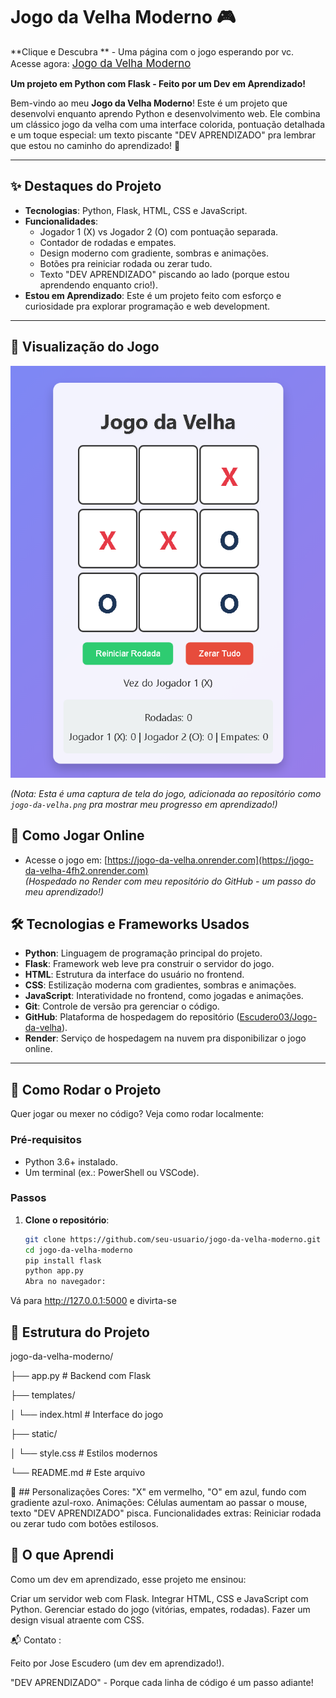 # Jogo da Velha Moderno 🎮 


**Clique e Descubra ** - Uma página com o jogo esperando por vc. Acesse agora: <a href="https://jogo-da-velha-4fh2.onrender.com" style="font-size:120%;" target="_blank">Jogo da Velha Moderno</a>

**Um projeto em Python com Flask - Feito por um Dev em Aprendizado!**

Bem-vindo ao meu **Jogo da Velha Moderno**! Este é um projeto que desenvolvi enquanto aprendo Python e desenvolvimento web. Ele combina um clássico jogo da velha com uma interface colorida, pontuação detalhada e um toque especial: um texto piscante "DEV APRENDIZADO" pra lembrar que estou no caminho do aprendizado! 🚀

---

## ✨ Destaques do Projeto
- **Tecnologias**: Python, Flask, HTML, CSS e JavaScript.
- **Funcionalidades**:
  - Jogador 1 (X) vs Jogador 2 (O) com pontuação separada.
  - Contador de rodadas e empates.
  - Design moderno com gradiente, sombras e animações.
  - Botões pra reiniciar rodada ou zerar tudo.
  - Texto "DEV APRENDIZADO" piscando ao lado (porque estou aprendendo enquanto crio!).
- **Estou em Aprendizado**: Este é um projeto feito com esforço e curiosidade pra explorar programação e web development.

---

## 📸 Visualização do Jogo

![Jogo da Velha Moderno](Jogo-da-Velha.png)

*(Nota: Esta é uma captura de tela do jogo, adicionada ao repositório como `jogo-da-velha.png` pra mostrar meu progresso em aprendizado!)*

## 🚀 Como Jogar Online
- Acesse o jogo em: [https://jogo-da-velha.onrender.com](https://jogo-da-velha-4fh2.onrender.com)  
*(Hospedado no Render com meu repositório do GitHub - um passo do meu aprendizado!)*

## 🛠️ Tecnologias e Frameworks Usados

- **Python**: Linguagem de programação principal do projeto.
- **Flask**: Framework web leve pra construir o servidor do jogo.
- **HTML**: Estrutura da interface do usuário no frontend.
- **CSS**: Estilização moderna com gradientes, sombras e animações.
- **JavaScript**: Interatividade no frontend, como jogadas e animações.
- **Git**: Controle de versão pra gerenciar o código.
- **GitHub**: Plataforma de hospedagem do repositório ([Escudero03/Jogo-da-velha](https://github.com/Escudero03/Jogo-da-velha)).
- **Render**: Serviço de hospedagem na nuvem pra disponibilizar o jogo online.

---

## 🚀 Como Rodar o Projeto
Quer jogar ou mexer no código? Veja como rodar localmente:

### Pré-requisitos
- Python 3.6+ instalado.
- Um terminal (ex.: PowerShell ou VSCode).

### Passos
1. **Clone o repositório**:
   ```bash
   git clone https://github.com/seu-usuario/jogo-da-velha-moderno.git
   cd jogo-da-velha-moderno
   pip install flask
   python app.py
   Abra no navegador:
Vá para http://127.0.0.1:5000 e divirta-se

## 📂 Estrutura do Projeto

jogo-da-velha-moderno/ 

├── app.py # Backend com Flask

├── templates/

│ └── index.html # Interface do jogo 

├── static/ 

│ └── style.css # Estilos modernos 

└── README.md # Este arquivo


🎨 ## Personalizações
Cores: "X" em vermelho, "O" em azul, fundo com gradiente azul-roxo.
Animações: Células aumentam ao passar o mouse, texto "DEV APRENDIZADO" pisca.
Funcionalidades extras: Reiniciar rodada ou zerar tudo com botões estilosos.

## 🌱 O que Aprendi
Como um dev em aprendizado, esse projeto me ensinou:

Criar um servidor web com Flask.
Integrar HTML, CSS e JavaScript com Python.
Gerenciar estado do jogo (vitórias, empates, rodadas).
Fazer um design visual atraente com CSS.

📬 Contato :

Feito  por Jose Escudero (um dev em aprendizado!).

"DEV APRENDIZADO" - Porque cada linha de código é um passo adiante!
